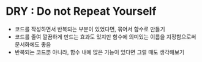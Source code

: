 # DRY : Do not Repeat Yourself

* 코드를 작성하면서 반복되는 부분이 있었다면, 묶어서 함수로 만들기
* 코드를 줄여 깔끔하게 만드는 효과도 있지만 함수에 의미있는 이름을 지정함으로써 문서화에도 좋음
* 반복되는 코드뿐 아니라, 함수 내에 많은 기능이 있다면 그럴 때도 생각해보기
